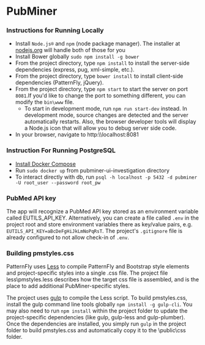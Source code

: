 # PubMiner #

### Instructions for Running Locally ###
 - Install `Node.js®` and `npm` (node package manager). The installer at [nodejs.org](https://nodejs.org) will handle both of those for you
 - Install Bower globally `sudo npm install -g bower`
 - From the project directory, type `npm install` to install the server-side dependencies (express, pug, xml-simple, etc.).
 - From the project directory, type `bower install` to install client-side dependencies (PatternFly, jQuery).
 - From the project directory, type `npm start` to start the server on port `8081`.If you'd like to change the port to something different, you can modify the `bin\www` file.
    - To start in development mode, run `npm run start-dev` instead. In development mode, source changes are detected and the server automatically restarts. Also, the browser developer tools will display a Node.js icon that will allow you to debug server side code.
 - In your browser, navigate to http:\\\\localhost:8081

 ### Instruction For Running PostgreSQL ###
 - [Install Docker Compose](https://docs.docker.com/compose/install/#install-compose)
 - Run `sudo docker up` from pubminer-ui-investigation directory
 - To interact directly with db, run `psql -h localhost -p 5432 -d pubminer -U root_user --password root_pw`

### PubMed API key
The app will recognize a PubMed API key stored as an environment variable called EUTILS_API_KEY. Alternatively, you can create a file called `.env` in the project root and store environment variables there as key/value pairs, e.g. `EUTILS_API_KEY=aBcDeFgHiJkLmNoPqRsT`. The project's `.gitignore` file is already configured to not allow check-in of `.env`.

### Building pmstyles.css
PatternFly uses [Less](http://lesscss.org/) to compile PatternFly and Bootstrap style elements and project-specific
styles into a single .css file. The project file less\\pmstyles.less describes how the target css file is assembled, and is the place to add additional PubMiner-specific styles.

The project uses [gulp](https://gulpjs.com/) to compile the Less script. To build pmstyles.css, install the gulp command line tools globally `npm install -g gulp-cli`. You may also need to run `npm install` within the project folder to update the project-specific dependencies (like gulp, gulp-less and gulp-plumber). Once the dependencies are installed, you simply run `gulp` in the project folder to build pmstyles.css and automatically copy it to the \\public\\css folder.
